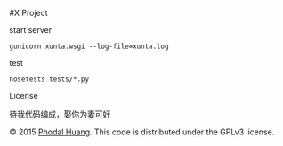 #X Project

start server
    
    gunicorn xunta.wsgi --log-file=xunta.log
    
test
    
    nosetests tests/*.py
    
License

[待我代码编成，娶你为妻可好](http://www.xuntayizhan.com/person/ji-ke-ai-qing-zhi-er-shi-dai-wo-dai-ma-bian-cheng-qu-ni-wei-qi-ke-hao-wan/)

© 2015 [Phodal Huang](http://www.phodal.com). This code is distributed under the GPLv3 license.    